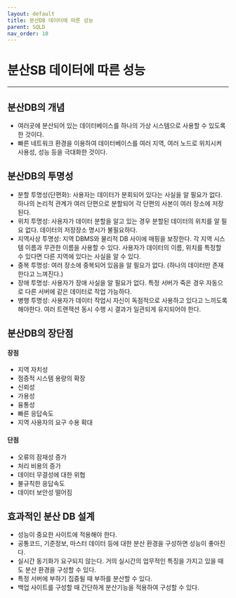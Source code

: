 ```yaml
---
layout: default
title: 분산DB 데이터에 따른 성능
parent: SQLD
nav_order: 10
---
```


# 분산SB 데이터에 따른 성능

---

## 분산DB의 개념

- 여러곳에 분산되어 있는 데이터베이스를 하나의 가상 시스템으로 사용할 수 있도록 한 것이다.
- 빠른 네트워크 환경을 이용하여 데이터베이스를 여러 지역, 여러 노드로 위치시켜 사용성, 성능 등을 극대화한 것이다.

## 분산DB의 투명성

- 분할 투명성(단편화): 사용자는 데이터가 분회되어 있다는 사실을 알 필요가 없다. 하나의 논리적 관계가 여러 단편으로 분할되어 각 단편의 사본이 여러 장소에 저장된다.
- 위치 투명성: 사용자가 데이터 분할을 알고 있는 경우 분할된 데이터의 위치를 알 필요 없다. 데이터의 저장장소 명시가 불필요하다.
- 지역사상 투명성: 지역 DBMS와 물리적 DB 사이에 매핑을 보장한다. 각 지역 시스템 이름과 무관한 이름을 사용할 수 있다. 사용자가 데이터의 이름, 위치를 특정할 수 있다면 다른 지역에 있다는 사실을 알 수 있다.
- 중복 투명성: 여러 장소에 중복되어 있음을 알 필요가 없다. (하나의 데이터만 존재한다고 느껴진다.)
- 장애 투명성: 사용자가 장애 사실을 알 필요가 없다. 특정 서버가 죽은 경우 자동으로 다른 서버에 같은 데이터로 작업 가능하다.
- 병행 투명성: 사용자가 데이터 작업시 자신이 독점적으로 사용하고 있다고 느끼도록 해야한다. 여러 트랜잭션 동시 수행 시 결과가 일관되게 유지되어야 한다.

## 분산DB의 장단점

#### 장점

- 지역 자치성
- 점증적 시스템 용량의 확장
- 신뢰성
- 가용성
- 융통성
- 빠른 응답속도
- 지역 사용자의 요구 수용 확대

#### 단점

- 오류의 잠재성 증가
- 처리 비용의 증가
- 데이터 무결성에 대한 위협
- 불규칙한 응답속도
- 데이터 보안성 떨어짐

## 효과적인 분산 DB 설계

- 성능이 중요한 사이트에 적용해야 한다.
- 공통코드, 기준정보, 마스터 데이터 등에 대한 분산 환경을 구성하면 성능이 좋아진다.
- 실시간 동기화가 요구되지 않는다. 거의 실시간의 업무적인 특징을 가지고 있을 때도 분산 환경을 구성할 수 있다.
- 특정 서버에 부하기 집중될 때 부하를 분산할 수 있다.
- 백업 사이트를 구성할 때 간단하게 분산기능을 적용하여 구성할 수 있다.
